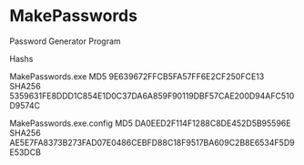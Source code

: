 # MakePasswords
Password Generator Program

Hashs

MakePasswords.exe
  MD5       9E639672FFCB5FA57FF6E2CF250FCE13
  SHA256    5359631FE8DDD1C854E1D0C37DA6A859F90119DBF57CAE200D94AFC510D9574C

MakePasswords.exe.config
  MD5       DA0EED2F114F1288C8DE452D5B95596E
  SHA256    AE5E7FA8373B273FAD07E0486CEBFD88C18F9517BA609C2B8E6534F5D9E53DCB
